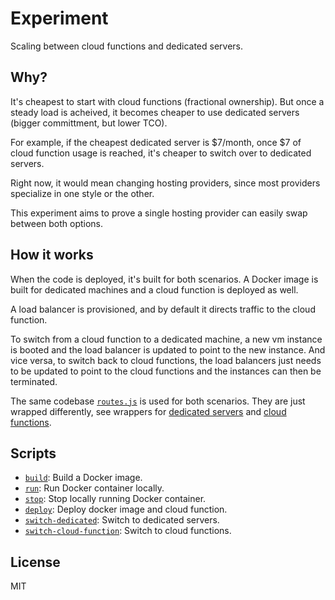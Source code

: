 # Experiment

Scaling between cloud functions and dedicated servers.

## Why?

It's cheapest to start with cloud functions (fractional ownership). But once a steady load is acheived, it becomes cheaper to use dedicated servers (bigger committment, but lower TCO).

For example, if the cheapest dedicated server is $7/month, once $7 of cloud function usage is reached, it's cheaper to switch over to dedicated servers.

Right now, it would mean changing hosting providers, since most providers specialize in one style or the other.

This experiment aims to prove a single hosting provider can easily swap between both options.

## How it works

When the code is deployed, it's built for both scenarios. A Docker image is built for dedicated machines and a cloud function is deployed as well.

A load balancer is provisioned, and by default it directs traffic to the cloud function.

To switch from a cloud function to a dedicated machine, a new vm instance is booted and the load balancer is updated to point to the new instance. And vice versa, to switch back to cloud functions, the load balancers just needs to be updated to point to the cloud functions and the instances can then be terminated.

The same codebase [`routes.js`](/routes.js) is used for both scenarios. They are just wrapped differently, see wrappers for [dedicated servers](/dedicated.js) and [cloud functions](/index.js).

## Scripts

- [`build`](/scripts/build.sh): Build a Docker image.
- [`run`](/scripts/run.sh): Run Docker container locally.
- [`stop`](/scripts/stop.sh): Stop locally running Docker container.
- [`deploy`](/scripts/deploy.sh): Deploy docker image and cloud function.
- [`switch-dedicated`](/scripts/switch-to-dedicated.sh): Switch to dedicated servers.
- [`switch-cloud-function`](/scripts/switch-cloud-function.sh): Switch to cloud functions.

## License

MIT
